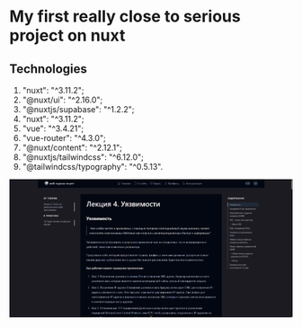 # My first really close to serious project on nuxt

## Technologies

1. "nuxt": "^3.11.2";
2. "@nuxt/ui": "^2.16.0";
3. "@nuxtjs/supabase": "^1.2.2";
4. "nuxt": "^3.11.2";
5. "vue": "^3.4.21";
6. "vue-router": "^4.3.0";
7. "@nuxt/content": "^2.12.1";
8. "@nuxtjs/tailwindcss": "^6.12.0";
9. "@tailwindcss/typography": "^0.5.13".

![Скриншот](/public/screen.png "screen1")
